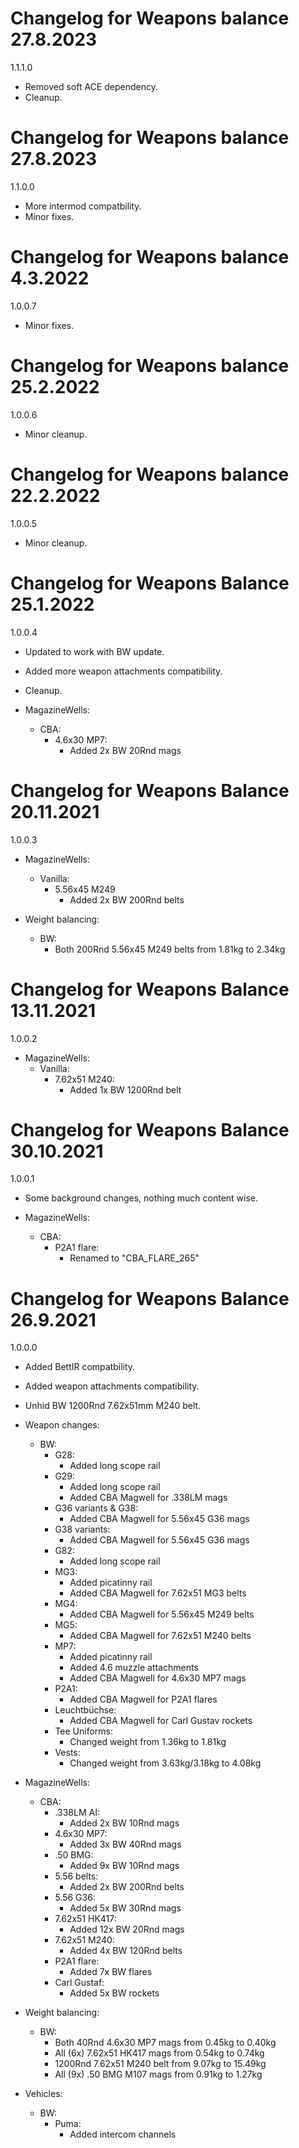 # Changelog for Weapons balance 27.8.2023

1.1.1.0
- Removed soft ACE dependency.
- Cleanup.

# Changelog for Weapons balance 27.8.2023

1.1.0.0
- More intermod compatbility.
- Minor fixes.

# Changelog for Weapons balance 4.3.2022

1.0.0.7
- Minor fixes.

# Changelog for Weapons balance 25.2.2022

1.0.0.6
- Minor cleanup.

# Changelog for Weapons balance 22.2.2022

1.0.0.5
- Minor cleanup.

# Changelog for Weapons Balance 25.1.2022

1.0.0.4
- Updated to work with BW update.
- Added more weapon attachments compatibility.
- Cleanup.

- MagazineWells:
    - CBA:
        - 4.6x30 MP7:
            - Added 2x BW 20Rnd mags

# Changelog for Weapons Balance 20.11.2021

1.0.0.3
- MagazineWells:
    - Vanilla:
        - 5.56x45 M249
            - Added 2x BW 200Rnd belts

- Weight balancing:
    - BW:
        - Both 200Rnd 5.56x45 M249 belts from 1.81kg to 2.34kg

# Changelog for Weapons Balance 13.11.2021

1.0.0.2
- MagazineWells:
    - Vanilla:
        - 7.62x51 M240:
            - Added 1x BW 1200Rnd belt

# Changelog for Weapons Balance 30.10.2021

1.0.0.1
- Some background changes, nothing much content wise.

- MagazineWells:
    - CBA:
        - P2A1 flare:
            - Renamed to "CBA_FLARE_265"

# Changelog for Weapons Balance 26.9.2021

1.0.0.0
- Added BettIR compatbility.
- Added weapon attachments compatibility.
- Unhid BW 1200Rnd 7.62x51mm M240 belt.

- Weapon changes:
    - BW:
        - G28:
            - Added long scope rail
        - G29:
            - Added long scope rail
            - Added CBA Magwell for .338LM mags
        - G36 variants & G38:
            - Added CBA Magwell for 5.56x45 G36 mags
        - G38 variants:
            - Added CBA Magwell for 5.56x45 G36 mags
        - G82:
            - Added long scope rail
        - MG3:
            - Added picatinny rail
            - Added CBA Magwell for 7.62x51 MG3 belts
        - MG4:
            - Added CBA Magwell for 5.56x45 M249 belts
        - MG5:
            - Added CBA Magwell for 7.62x51 M240 belts
        - MP7:
            - Added picatinny rail
            - Added 4.6 muzzle attachments
            - Added CBA Magwell for 4.6x30 MP7 mags
        - P2A1:
            - Added CBA Magwell for P2A1 flares
        - Leuchtbüchse:
            - Added CBA Magwell for Carl Gustav rockets
        - Tee Uniforms:
            - Changed weight from 1.36kg to 1.81kg
        - Vests:
            - Changed weight from 3.63kg/3.18kg to 4.08kg

- MagazineWells:
    - CBA:
        - .338LM AI:
            - Added 2x BW 10Rnd mags
        - 4.6x30 MP7:
            - Added 3x BW 40Rnd mags
        - .50 BMG:
            - Added 9x BW 10Rnd mags
        - 5.56 belts:
            - Added 2x BW 200Rnd belts
        - 5.56 G36:
            - Added 5x BW 30Rnd mags
        - 7.62x51 HK417:
            - Added 12x BW 20Rnd mags
        - 7.62x51 M240:
            - Added 4x BW 120Rnd belts
        - P2A1 flare:
            - Added 7x BW flares
        - Carl Gustaf:
            - Added 5x BW rockets

- Weight balancing:
    - BW:
        - Both 40Rnd 4.6x30 MP7 mags from 0.45kg to 0.40kg
        - All (6x) 7.62x51 HK417 mags from 0.54kg to 0.74kg
        - 1200Rnd 7.62x51 M240 belt from 9.07kg to 15.49kg
        - All (9x) .50 BMG M107 mags from 0.91kg to 1.27kg

- Vehicles:
    - BW:
        - Puma:
            - Added intercom channels

